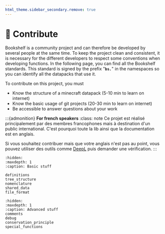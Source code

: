 ```yaml
---
html_theme.sidebar_secondary.remove: true
---
```


# 🤝 Contribute

Bookshelf is a community project and can therefore be developed by several people at the same time. To keep the project clean and consistent, it is necessary for the different developers to respect some conventions when developing functions. In the following page, you can find all the Bookshelf standards. This standard is signed by the prefix "**`bs.`**" in the namespaces so you can identify all the datapacks that use it.

To contribute on this project, you must

- Know the structure of a minecraft datapack (5-10 min to learn on internet)
- Know the basic usage of git projects (20-30 min to learn on internet)
- Be accessible to answer questions about your work

:::{admonition} **For french speakers**
:class: note
Ce projet est réalisé principalement par des membres francophones mais à destination d'un public international. C'est pourquoi toute la lib ainsi que la documentation est en anglais.

Si vous souhaitez contribuer mais que votre anglais n'est pas au point, vous pouvez utiliser des outils comme [DeepL](https://DeepL.com) puis demander une vérification.
:::


````{toctree}
:hidden:
:maxdepth: 1
:caption: Basic stuff

definitions
tree_structure
nomenclature
shared_data
file_format
````

````{toctree}
:hidden:
:maxdepth: 1
:caption: Advanced stuff
comments
debug
conservation_principle
special_functions
````
